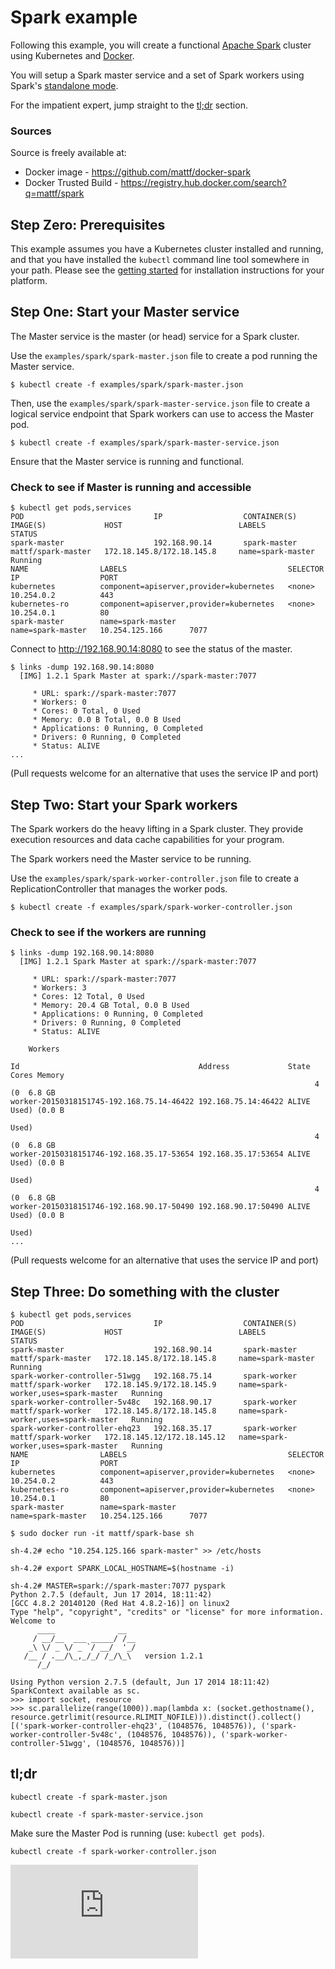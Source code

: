# Spark example

Following this example, you will create a functional [Apache
Spark](http://spark.apache.org/) cluster using Kubernetes and
[Docker](http://docker.io).

You will setup a Spark master service and a set of
Spark workers using Spark's [standalone mode](http://spark.apache.org/docs/latest/spark-standalone.html).

For the impatient expert, jump straight to the [tl;dr](#tldr)
section.

### Sources

Source is freely available at:
* Docker image - https://github.com/mattf/docker-spark
* Docker Trusted Build - https://registry.hub.docker.com/search?q=mattf/spark

## Step Zero: Prerequisites

This example assumes you have a Kubernetes cluster installed and
running, and that you have installed the ```kubectl``` command line
tool somewhere in your path. Please see the [getting
started](../../docs/getting-started-guides) for installation
instructions for your platform.

## Step One: Start your Master service

The Master service is the master (or head) service for a Spark
cluster.

Use the `examples/spark/spark-master.json` file to create a pod running
the Master service.

```shell
$ kubectl create -f examples/spark/spark-master.json
```

Then, use the `examples/spark/spark-master-service.json` file to
create a logical service endpoint that Spark workers can use to access
the Master pod.

```shell
$ kubectl create -f examples/spark/spark-master-service.json
```

Ensure that the Master service is running and functional.

### Check to see if Master is running and accessible

```shell
$ kubectl get pods,services
POD                             IP                  CONTAINER(S)        IMAGE(S)             HOST                          LABELS                                STATUS
spark-master                    192.168.90.14       spark-master        mattf/spark-master   172.18.145.8/172.18.145.8     name=spark-master                     Running
NAME                LABELS                                    SELECTOR            IP                  PORT
kubernetes          component=apiserver,provider=kubernetes   <none>              10.254.0.2          443
kubernetes-ro       component=apiserver,provider=kubernetes   <none>              10.254.0.1          80
spark-master        name=spark-master                         name=spark-master   10.254.125.166      7077
```

Connect to http://192.168.90.14:8080 to see the status of the master.

```shell
$ links -dump 192.168.90.14:8080
  [IMG] 1.2.1 Spark Master at spark://spark-master:7077

     * URL: spark://spark-master:7077
     * Workers: 0
     * Cores: 0 Total, 0 Used
     * Memory: 0.0 B Total, 0.0 B Used
     * Applications: 0 Running, 0 Completed
     * Drivers: 0 Running, 0 Completed
     * Status: ALIVE
...
```

(Pull requests welcome for an alternative that uses the service IP and
port)

## Step Two: Start your Spark workers

The Spark workers do the heavy lifting in a Spark cluster. They
provide execution resources and data cache capabilities for your
program.

The Spark workers need the Master service to be running.

Use the `examples/spark/spark-worker-controller.json` file to create a
ReplicationController that manages the worker pods.

```shell
$ kubectl create -f examples/spark/spark-worker-controller.json
```

### Check to see if the workers are running

```shell
$ links -dump 192.168.90.14:8080
  [IMG] 1.2.1 Spark Master at spark://spark-master:7077

     * URL: spark://spark-master:7077
     * Workers: 3
     * Cores: 12 Total, 0 Used
     * Memory: 20.4 GB Total, 0.0 B Used
     * Applications: 0 Running, 0 Completed
     * Drivers: 0 Running, 0 Completed
     * Status: ALIVE

    Workers

Id                                        Address             State Cores Memory
                                                                    4 (0  6.8 GB
worker-20150318151745-192.168.75.14-46422 192.168.75.14:46422 ALIVE Used) (0.0 B
                                                                          Used)
                                                                    4 (0  6.8 GB
worker-20150318151746-192.168.35.17-53654 192.168.35.17:53654 ALIVE Used) (0.0 B
                                                                          Used)
                                                                    4 (0  6.8 GB
worker-20150318151746-192.168.90.17-50490 192.168.90.17:50490 ALIVE Used) (0.0 B
                                                                          Used)
...
```

(Pull requests welcome for an alternative that uses the service IP and
port)

## Step Three: Do something with the cluster

```shell
$ kubectl get pods,services
POD                             IP                  CONTAINER(S)        IMAGE(S)             HOST                          LABELS                                STATUS
spark-master                    192.168.90.14       spark-master        mattf/spark-master   172.18.145.8/172.18.145.8     name=spark-master                     Running
spark-worker-controller-51wgg   192.168.75.14       spark-worker        mattf/spark-worker   172.18.145.9/172.18.145.9     name=spark-worker,uses=spark-master   Running
spark-worker-controller-5v48c   192.168.90.17       spark-worker        mattf/spark-worker   172.18.145.8/172.18.145.8     name=spark-worker,uses=spark-master   Running
spark-worker-controller-ehq23   192.168.35.17       spark-worker        mattf/spark-worker   172.18.145.12/172.18.145.12   name=spark-worker,uses=spark-master   Running
NAME                LABELS                                    SELECTOR            IP                  PORT
kubernetes          component=apiserver,provider=kubernetes   <none>              10.254.0.2          443
kubernetes-ro       component=apiserver,provider=kubernetes   <none>              10.254.0.1          80
spark-master        name=spark-master                         name=spark-master   10.254.125.166      7077

$ sudo docker run -it mattf/spark-base sh

sh-4.2# echo "10.254.125.166 spark-master" >> /etc/hosts

sh-4.2# export SPARK_LOCAL_HOSTNAME=$(hostname -i)

sh-4.2# MASTER=spark://spark-master:7077 pyspark
Python 2.7.5 (default, Jun 17 2014, 18:11:42)
[GCC 4.8.2 20140120 (Red Hat 4.8.2-16)] on linux2
Type "help", "copyright", "credits" or "license" for more information.
Welcome to
      ____              __
     / __/__  ___ _____/ /__
    _\ \/ _ \/ _ `/ __/  '_/
   /__ / .__/\_,_/_/ /_/\_\   version 1.2.1
      /_/

Using Python version 2.7.5 (default, Jun 17 2014 18:11:42)
SparkContext available as sc.
>>> import socket, resource
>>> sc.parallelize(range(1000)).map(lambda x: (socket.gethostname(), resource.getrlimit(resource.RLIMIT_NOFILE))).distinct().collect()
[('spark-worker-controller-ehq23', (1048576, 1048576)), ('spark-worker-controller-5v48c', (1048576, 1048576)), ('spark-worker-controller-51wgg', (1048576, 1048576))]
```

## tl;dr

```kubectl create -f spark-master.json```

```kubectl create -f spark-master-service.json```

Make sure the Master Pod is running (use: ```kubectl get pods```).

```kubectl create -f spark-worker-controller.json```


[![Analytics](https://kubernetes-site.appspot.com/UA-36037335-10/GitHub/examples/spark/README.md?pixel)]()
